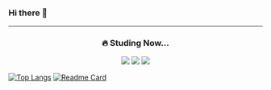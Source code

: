 ### Hi there 👋

<!--
**Hhaeum/Hhaeum** is a ✨ _special_ ✨ repository because its `README.md` (this file) appears on your GitHub profile.

Here are some ideas to get you started:

- 🔭 I’m currently working on ...
- 🌱 I’m currently learning ...
- 👯 I’m looking to collaborate on ...
- 🤔 I’m looking for help with ...
- 💬 Ask me about ...
- 📫 How to reach me: ...
- 😄 Pronouns: ...
- ⚡ Fun fact: ...
-->
---
### <p align="center">🔥 Studing Now...
<p align = "center">
  <img src= "https://img.shields.io/badge/Python-3776AB?style=flat&logo=python&logoColor=white"/> <img src= "https://img.shields.io/badge/Kotlin-7F52FF?style=flat&logo=kotlin&logoColor=white"/> <img src= "https://img.shields.io/badge/JavaScript-F7DF1E?style=flat&logo=javascript&logoColor=white"/></p align="center">

[![Top Langs](https://github-readme-stats.vercel.app/api/top-langs/?username=Hhaeum&layout=compact)](https://github.com/Hhaeum/github-readme-stats)
[![Readme Card](https://github-readme-stats.vercel.app/api/pin/?username=Hhaeum&repo=AlgorithmsLog)](https://github.com/Hhaeum/AlgorithmsLog)
